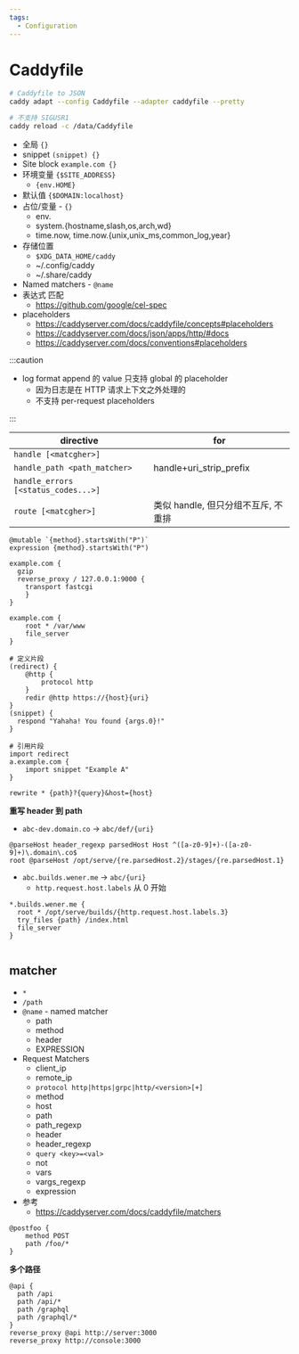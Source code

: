 ```yaml
---
tags:
  - Configuration
---
```


# Caddyfile

```bash
# Caddyfile to JSON
caddy adapt --config Caddyfile --adapter caddyfile --pretty

# 不支持 SIGUSR1
caddy reload -c /data/Caddyfile
```

- 全局 `{}`
- snippet `(snippet) {}`
- Site block `example.com {}`
- 环境变量 `{$SITE_ADDRESS}`
  - `{env.HOME}`
- 默认值 `{$DOMAIN:localhost}`
- 占位/变量 - `{}`
  - env.
  - system.{hostname,slash,os,arch,wd}
  - time.now, time.now.{unix,unix_ms,common_log,year}
- 存储位置
  - `$XDG_DATA_HOME/caddy`
  - ~/.config/caddy
  - ~/.share/caddy
- Named matchers - `@name`
- 表达式 匹配
  - https://github.com/google/cel-spec
- placeholders
  - https://caddyserver.com/docs/caddyfile/concepts#placeholders
  - https://caddyserver.com/docs/json/apps/http/#docs
  - https://caddyserver.com/docs/conventions#placeholders

:::caution

- log format append 的 value 只支持 global 的 placeholder
  - 因为日志是在 HTTP 请求上下文之外处理的
  - 不支持 per-request placeholders

:::

| directive                           | for                                 |
| ----------------------------------- | ----------------------------------- |
| `handle [<matcgher>]`               |
| `handle_path <path_matcher>`        | handle+uri_strip_prefix             |
| `handle_errors [<status_codes...>]` |
| `route [<matcgher>]`                | 类似 handle, 但只分组不互斥, 不重排 |

```caaddyfile
@mutable `{method}.startsWith("P")`
expression {method}.startsWith("P")
```

```caddyfile
example.com {
  gzip
  reverse_proxy / 127.0.0.1:9000 {
    transport fastcgi
	}
}

example.com {
	root * /var/www
	file_server
}
```

```caddyfile
# 定义片段
(redirect) {
	@http {
		protocol http
	}
	redir @http https://{host}{uri}
}
(snippet) {
  respond "Yahaha! You found {args.0}!"
}

# 引用片段
import redirect
a.example.com {
	import snippet "Example A"
}
```

```
rewrite * {path}?{query}&host={host}
```

**重写 header 到 path**

- `abc-dev.domain.co` -> `abc/def/{uri}`

```
@parseHost header_regexp parsedHost Host ^([a-z0-9]+)-([a-z0-9]+)\.domain\.co$
root @parseHost /opt/serve/{re.parsedHost.2}/stages/{re.parsedHost.1}
```

- `abc.builds.wener.me` -> `abc/{uri}`
  - `http.request.host.labels` 从 0 开始

```
*.builds.wener.me {
  root * /opt/serve/builds/{http.request.host.labels.3}
  try_files {path} /index.html
  file_server
}


```

## matcher

- `*`
- `/path`
- `@name` - named matcher
  - path
  - method
  - header
  - EXPRESSION
- Request Matchers
  - client_ip
  - remote_ip
  - `protocol http|https|grpc|http/<version>[+]`
  - method
  - host
  - path
  - path_regexp
  - header
  - header_regexp
  - `query <key>=<val>`
  - not
  - vars
  - vargs_regexp
  - expression
- 参考
  - https://caddyserver.com/docs/caddyfile/matchers

```caddyfile
@postfoo {
	method POST
	path /foo/*
}
```

**多个路径**

```caddyfile
@api {
  path /api
  path /api/*
  path /graphql
  path /graphql/*
}
reverse_proxy @api http://server:3000
reverse_proxy http://console:3000
```
